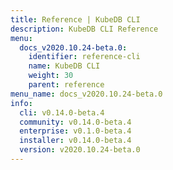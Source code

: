 ```yaml
---
title: Reference | KubeDB CLI
description: KubeDB CLI Reference
menu:
  docs_v2020.10.24-beta.0:
    identifier: reference-cli
    name: KubeDB CLI
    weight: 30
    parent: reference
menu_name: docs_v2020.10.24-beta.0
info:
  cli: v0.14.0-beta.4
  community: v0.14.0-beta.4
  enterprise: v0.1.0-beta.4
  installer: v0.14.0-beta.4
  version: v2020.10.24-beta.0
---
```


